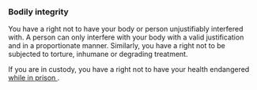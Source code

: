 ###  Bodily integrity

You have a right not to have your body or person unjustifiably interfered
with. A person can only interfere with your body with a valid justification
and in a proportionate manner. Similarly, you have a right not to be subjected
to torture, inhumane or degrading treatment.

If you are in custody, you have a right not to have your health endangered [
while in prison ](/en/justice/prison-system/prisoners-rights/) .
